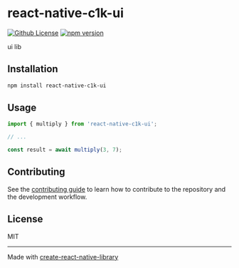 # react-native-c1k-ui
[![Github License](https://img.shields.io/badge/license-MIT-blue.svg)]((https://github.com/facebook/react/blob/main/LICENSE))
[![npm version](https://img.shields.io/npm/v/react.svg?style=flat)](https://www.npmjs.com/package/react-native-c1k-ui)

ui lib

## Installation

```sh
npm install react-native-c1k-ui
```

## Usage


```js
import { multiply } from 'react-native-c1k-ui';

// ...

const result = await multiply(3, 7);
```


## Contributing

See the [contributing guide](CONTRIBUTING.md) to learn how to contribute to the repository and the development workflow.

## License

MIT

---

Made with [create-react-native-library](https://github.com/callstack/react-native-builder-bob)
